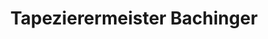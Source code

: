 ---
title: "Tapezierermeister Bachinger"
url: /traunkirchen/tapezierermeister-bachinger/
shop: Raumausstattung
---